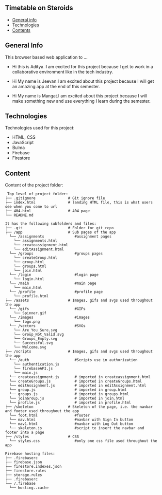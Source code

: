 ## Timetable on Steroids

- [General info](#general-info)
- [Technologies](#technologies)
- [Contents](#content)

## General Info

This browser based web application to ...

- Hi this is Aditya. I am excited for this project because I get to work in a collaborative environment like in the tech industry.

* Hi My name is Jeevan.I am excited about this project because I will get an amazing app at the end of this semester.

* Hi My name is Mangat.I am excited about this project because I will make something new and use everything I learn during the semester.

## Technologies

Technologies used for this project:

- HTML, CSS
- JavaScript
- Bulma
- Firebase
- Firestore

## Content

Content of the project folder:

```
 Top level of project folder:
├── .gitignore               # Git ignore file
├── index.html               # landing HTML file, this is what users see when you come to url
├── 404.html                 # 404 page
└── README.md

It has the following subfolders and files:
├── .git                     # Folder for git repo
├── /app                     # Sub pages of the app
  └── /assignments              #assignment pages
    └── assignments.html
    └── createassignment.html
    └── editAssignment.html
  └── /groups                   #groups pages
    └── createGroup.html
    └── group.html
    └── groups.html
    └── join.html
  └── /login                    #login page
    └── login.html
  └── /main                     #main page
    └── main.html
  └── /profile                  #profile page
    └── profile.html
├── /assets                  # Images, gifs and svgs used throughout the app
  └── /gifs                     #GIFs
    └── Spinner.gif
  └── /images                   #images
    └── logo.png
  └── /vectors                  #SVGs
    └── Are_You_Sure.svg
    └── Group_Not_Valid.svg
    └── Groups_Empty.svg
    └── Successful.svg
    └── Welcome.svg
├── /scripts                 # Images, gifs and svgs used throughout the app
  └── /auth                     #Scripts use in authorization
    └── authentication.js
    └── firebaseAPI.js
    └── main.js
  └── createassignment.js       # imported in createassignment.html
  └── createGroups.js           # imported in createGroups.html
  └── editAssignment.js         # imported in editAssignment.html
  └── group.js                  # imported in group.html
  └── groups.js                 # imported in groups.html
  └── joinGroup.js              # imported in join.html
  └── profile.js                # imported in profile.html
├── /skeleton                # Skeleton of the page, i.e. the navbar and footer used throughout the app
  └── foot.html                 #footer
  └── nav.html                  #navbar with Sign In button
  └── nav1.html                 #navbar with Log Out button
  └── skeleton.js               #script to insert the navbar and footer into a page
├── /styles                  # CSS
  └── styles.css                #only one css file used throughout the app

Firebase hosting files:
├── .firebaserc
├── firebase.json
├── firestore.indexes.json
├── firestore.rules
├── storage.rules
├── .firebaserc
└── /.firebase
  └── hosting..cache

```
